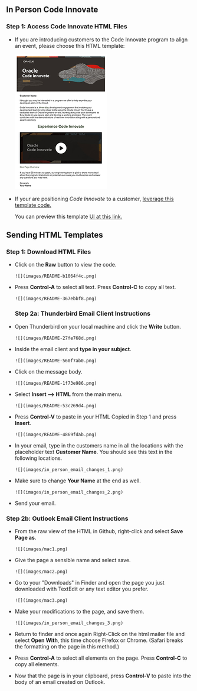 ##  **In Person Code Innovate**
### **Step 1:** Access Code Innovate HTML Files
- If you are introducing customers to the Code Innovate program to align an event, please choose this HTML template:

  ![](images/README-onepagernewimage.png)

- If your are positioning _Code Innovate_ to a customer,
  [leverage this template code.](https://github.com/chipbaber/codeinnovate_emailtemplate/blob/master/html/code-innovate-mailer-base64.html)

  You can preview this template [UI at this link.](https://chipbaber.github.io/codeinnovate_emailtemplate/html/code-innovate-mailer-base64.html)
## **Sending HTML Templates**

### **Step 1:** Download HTML Files

- Click on the **Raw** button to view the code.

      ![](images/README-b1064f4c.png)

- Press **Control-A** to select all text. Press **Control-C** to copy all text.

      ![](images/README-367ebbf8.png)

  ### **Step 2a:** Thunderbird Email Client Instructions

- Open Thunderbird on your local machine and click the **Write** button.

      ![](images/README-27fe768d.png)

- Inside the email client and **type in your subject**.

      ![](images/README-560f7ab0.png)

- Click on the message body.

      ![](images/README-1f73e986.png)

- Select **Insert --> HTML** from the main menu.

      ![](images/README-53c269d4.png)

- Press **Control-V** to paste in your HTML Copied in Step 1 and press **Insert**.

      ![](images/README-4869fdab.png)

- In your email, type in the customers name in all the locations with the placeholder text **Customer Name**. You should see this text in the following locations.

      ![](images/in_person_email_changes_1.png)

- Make sure to change **Your Name** at the end as well.

      ![](images/in_person_email_changes_2.png)

- Send your email.

### **Step 2b:** Outlook Email Client Instructions

- From the raw view of the HTML in Github, right-click and select
    **Save Page as**.

      ![](images/mac1.png)

- Give the page a sensible name and select save.

      ![](images/mac2.png)

- Go to your "Downloads" in Finder and open the page you just downloaded with TextEdit or any text editor you prefer.

      ![](images/mac3.png)

- Make your modifications to the page, and save them.

      ![](images/in_person_email_changes_3.png)

- Return to finder and once again Right-Click on the html mailer file and select **Open With**, this time choose Firefox or Chrome. (Safari breaks the formatting on the page in this method.)

- Press **Control-A** to select all elements on the page. Press **Control-C** to copy all elements.

- Now that the page is in your clipboard, press **Control-V** to paste into the body of an email created on Outlook.
